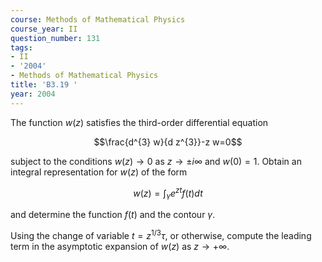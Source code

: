 ```yaml
---
course: Methods of Mathematical Physics
course_year: II
question_number: 131
tags:
- II
- '2004'
- Methods of Mathematical Physics
title: 'B3.19 '
year: 2004
---
```



The function $w(z)$ satisfies the third-order differential equation

$$\frac{d^{3} w}{d z^{3}}-z w=0$$

subject to the conditions $w(z) \rightarrow 0$ as $z \rightarrow \pm i \infty$ and $w(0)=1$. Obtain an integral representation for $w(z)$ of the form

$$w(z)=\int_{\gamma} e^{z t} f(t) d t$$

and determine the function $f(t)$ and the contour $\gamma$.

Using the change of variable $t=z^{1 / 3} \tau$, or otherwise, compute the leading term in the asymptotic expansion of $w(z)$ as $z \rightarrow+\infty$.